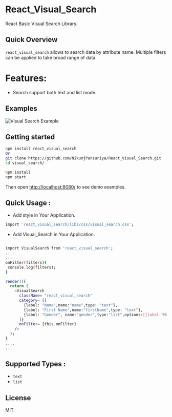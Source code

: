 # React_Visual_Search
 React Basic Visual Search Library.


## Quick Overview
`react_visual_search` allows to search data by attribute name.
Multiple filters can be applied to take broad range of data.

# Features:
* Search support both text and list mode.


## Examples
![Visual Search Example](example.gif)

## Getting started

```sh
npm install react_visual_search
Or
git clone https://github.com/NikunjPansuriya/React_Visual_Search.git
cd visual_search/

npm install
npm start
```

Then open [http://localhost:8080/](http://localhost:8080/) to see demo examples.


## Quick Usage :
* Add style in Your Application.
```sh
import 'react_visual_search/libs/css/visual_search.css';
```
* Add Visual_Search in Your Application.

```sh

import VisualSearch from 'react_visual_search';
..
...
onFilter(filters){
 console.log(filters);
}

render(){
  return (
    <VisualSearch
      className= "react_visual_search"
      category= {[
        {label: "Name",name:"name",type: "text"},
        {label: "First Name",name:"firstName",type: "text"},
        {label: "Gender", name:"gender",type:"list",options:[{label:"Male",value:"M"},{label:"Female",value:"F"}]}
      ]}
      onFilter= {this.onFilter}
    />
  );
}
....
...

```

## Supported Types :
* `text`
* `list`

## License
MIT.

